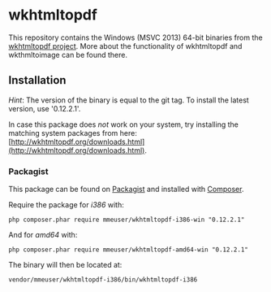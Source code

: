 wkhtmltopdf
================

This repository contains the Windows (MSVC 2013) 64-bit binaries from the [wkhtmltopdf project](http://wkhtmltopdf.org/).
More about the functionality of wkhtmltopdf and wkthmltoimage can be found there.

## Installation

_Hint_:
The version of the binary is equal to the git tag.
To install the latest version, use '0.12.2.1'.

In case this package does _not_ work on your system, try installing the matching system packages from here: [http://wkhtmltopdf.org/downloads.html](http://wkhtmltopdf.org/downloads.html).

### Packagist

This package can be found on [Packagist](http://packagist.org) and installed with [Composer](https://getcomposer.org/).

Require the package for _i386_ with:

    php composer.phar require mmeuser/wkhtmltopdf-i386-win "0.12.2.1"

And for _amd64_ with:

    php composer.phar require mmeuser/wkhtmltopdf-amd64-win "0.12.2.1"

The binary will then be located at:

    vendor/mmeuser/wkhtmltopdf-i386/bin/wkhtmltopdf-i386
